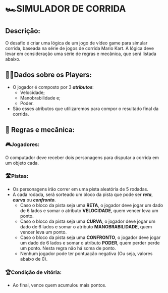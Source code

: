 # 🏎️SIMULADOR DE CORRIDA 

## **Descrição:**
O desafio é criar uma lógica de um jogo de vídeo game para simular corrida, baseada na série de jogos de corrida Mario Kart. A lógica deve levar em consideração uma série de regras e mecânica, que será listada abaixo.

## 🏃‍♂️Dados sobre os Players:
- O jogador é composto por 3 ***atributos***:
  - Velocidade;
  - Manobrabilidade e;
  - Poder.
- São esses atributos que utilizaremos para compor o resultado final da corrida.


## 🥊 Regras e mecânica:

### 🎮Jogadores:

O computador deve receber dois personagens para disputar a corrida em um objeto cada.

### 🛣️Pistas:
- Os personagens irão correr em uma pista aleatória de 5 rodadas.
- A cada rodada, será sorteado um bloco da pista que pode ser ***reta***, ***curva*** ou ***confronto***.
  - Caso o bloco da pista seja uma **RETA**, o jogador deve jogar um dado de 6 lados e somar o atributo **VELOCIDADE**, quem vencer leva um ponto.
  - Caso o bloco da pista seja uma **CURVA**, o jogador deve jogar um dado de 6 lados e somar o atributo **MANOBRABILIDADE**, quem vencer leva um ponto.
  - Caso o bloco da pista seja uma **CONFRONTO**, o jogador deve jogar um dado de 6 lados e somar o atributo **PODER**, quem perder perde um ponto. Nesta regra não há soma de ponto.
  - Nenhum jogador pode ter pontuação negativa (Ou seja, valores abaixo de 0).

### 🏆Condição de vitória:
- Ao final, vence quem acumulou mais pontos.